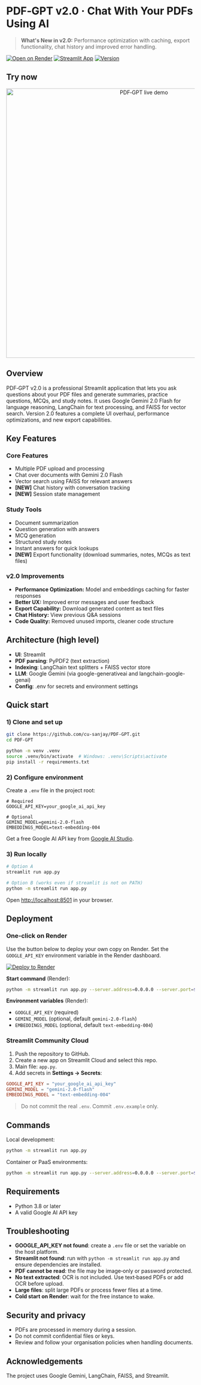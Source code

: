 # PDF‑GPT v2.0 · Chat With Your PDFs Using AI

> **What's New in v2.0:** Performance optimization with caching, export functionality, chat history and improved error handling.

[![Open on Render](https://img.shields.io/badge/Open%20App-Render-3a3a3a)](https://chatwithpdf-289m.onrender.com/)
[![Streamlit App](https://static.streamlit.io/badges/streamlit_badge_black_white.svg)](https://share.streamlit.io)
[![Version](https://img.shields.io/badge/version-2.0-blue)](https://github.com/cu-sanjay/PDF-GPT)

## Try now
<p align="center">
  <a href="https://chatwithpdf-289m.onrender.com/">
    <img src="https://github.com/user-attachments/assets/dcf43d6f-0509-4d64-911a-61feb2ddd3ea" alt="PDF‑GPT live demo" width="720" />
  </a>
</p>

## Overview

PDF‑GPT v2.0 is a professional Streamlit application that lets you ask questions about your PDF files and generate summaries, practice questions, MCQs, and study notes. It uses Google Gemini 2.0 Flash for language reasoning, LangChain for text processing, and FAISS for vector search. Version 2.0 features a complete UI overhaul, performance optimizations, and new export capabilities.

## Key Features

### Core Features

* Multiple PDF upload and processing
* Chat over documents with Gemini 2.0 Flash
* Vector search using FAISS for relevant answers
* **[NEW]** Chat history with conversation tracking
* **[NEW]** Session state management

### Study Tools

* Document summarization
* Question generation with answers
* MCQ generation
* Structured study notes
* Instant answers for quick lookups
* **[NEW]** Export functionality (download summaries, notes, MCQs as text files)

### v2.0 Improvements

* **Performance Optimization:** Model and embeddings caching for faster responses
* **Better UX:** Improved error messages and user feedback
* **Export Capability:** Download generated content as text files
* **Chat History:** View previous Q&A sessions
* **Code Quality:** Removed unused imports, cleaner code structure

## Architecture (high level)

* **UI**: Streamlit
* **PDF parsing**: PyPDF2 (text extraction)
* **Indexing**: LangChain text splitters + FAISS vector store
* **LLM**: Google Gemini (via google-generativeai and langchain-google-genai)
* **Config**: .env for secrets and environment settings

## Quick start

### 1) Clone and set up

```bash
git clone https://github.com/cu-sanjay/PDF-GPT.git
cd PDF-GPT

python -m venv .venv
source .venv/bin/activate  # Windows: .venv\Scripts\activate
pip install -r requirements.txt
```

### 2) Configure environment

Create a `.env` file in the project root:

```env
# Required
GOOGLE_API_KEY=your_google_ai_api_key

# Optional
GEMINI_MODEL=gemini-2.0-flash
EMBEDDINGS_MODEL=text-embedding-004
```

Get a free Google AI API key from [Google AI Studio](https://makersuite.google.com/app/apikey).

### 3) Run locally

```bash
# Option A
streamlit run app.py

# Option B (works even if streamlit is not on PATH)
python -m streamlit run app.py
```

Open [http://localhost:8501](http://localhost:8501) in your browser.

## Deployment

### One‑click on Render

Use the button below to deploy your own copy on Render. Set the `GOOGLE_API_KEY` environment variable in the Render dashboard.

[![Deploy to Render](https://render.com/images/deploy-to-render-button.svg)](https://render.com/deploy)

**Start command** (Render):

```bash
python -m streamlit run app.py --server.address=0.0.0.0 --server.port=$PORT
```

**Environment variables** (Render):

* `GOOGLE_API_KEY` (required)
* `GEMINI_MODEL` (optional, default `gemini-2.0-flash`)
* `EMBEDDINGS_MODEL` (optional, default `text-embedding-004`)

### Streamlit Community Cloud

1. Push the repository to GitHub.
2. Create a new app on Streamlit Cloud and select this repo.
3. Main file: `app.py`.
4. Add secrets in **Settings → Secrets**:

```toml
GOOGLE_API_KEY = "your_google_ai_api_key"
GEMINI_MODEL = "gemini-2.0-flash"
EMBEDDINGS_MODEL = "text-embedding-004"
```

> Do not commit the real `.env`. Commit `.env.example` only.

## Commands

Local development:

```bash
python -m streamlit run app.py
```

Container or PaaS environments:

```bash
python -m streamlit run app.py --server.address=0.0.0.0 --server.port=${PORT:-8501}
```

## Requirements

* Python 3.8 or later
* A valid Google AI API key

## Troubleshooting

* **GOOGLE\_API\_KEY not found**: create a `.env` file or set the variable on the host platform.
* **Streamlit not found**: run with `python -m streamlit run app.py` and ensure dependencies are installed.
* **PDF cannot be read**: the file may be image‑only or password protected.
* **No text extracted**: OCR is not included. Use text‑based PDFs or add OCR before upload.
* **Large files**: split large PDFs or process fewer files at a time.
* **Cold start on Render**: wait for the free instance to wake.

## Security and privacy

* PDFs are processed in memory during a session.
* Do not commit confidential files or keys.
* Review and follow your organisation policies when handling documents.

## Acknowledgements

The project uses Google Gemini, LangChain, FAISS, and Streamlit.

